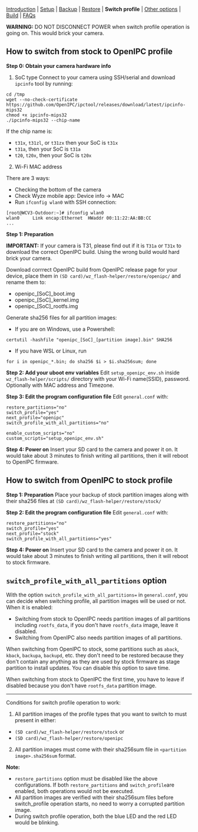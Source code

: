 
[Introduction](README.md) | [Setup](README_setup.md) | [Backup](README_backup.md) | [Restore](README_restore.md) | **Switch profile** | [Other options](README_other_options.md) | [Build](README_build.md) | [FAQs](README_FAQs.md)



**WARNING:** DO NOT DISCONNECT POWER when switch profile operation is going on. This would brick your camera.

## How to switch from stock to OpenIPC profile

**Step 0: Obtain your camera hardware info**
1. SoC type
Connect to your camera using SSH/serial and download `ipcinfo` tool by running:
```
cd /tmp
wget --no-check-certificate https://github.com/OpenIPC/ipctool/releases/download/latest/ipcinfo-mips32
chmod +x ipcinfo-mips32
./ipcinfo-mips32 --chip-name
```
If the chip name is:
- `t31x`, `t31zl`, or `t31zx` then your SoC is `t31x`
- `t31a`, then your SoC is `t31a`
- `t20`, `t20x`, then your SoC is `t20x`

2. Wi-Fi MAC address

There are 3 ways:
- Checking the bottom of the camera
- Check Wyze mobile app: Device info -> MAC
- Run `ifconfig wlan0` with SSH connection:

```
[root@WCV3-Outdoor:~]# ifconfig wlan0
wlan0     Link encap:Ethernet  HWaddr 00:11:22:AA:BB:CC
...
```

**Step 1: Preparation**

**IMPORTANT:** If your camera is T31, please find out if it is `T31a` or `T31x` to download the correct OpenIPC build. Using the wrong build would hard brick your camera.

Download corrrect OpenIPC build from OpenIPC release page for your device, place them in `(SD card)/wz_flash-helper/restore/openipc/` and rename them to:
- openipc_[SoC]_boot.img
- openipc_[SoC]_kernel.img
- openipc_[SoC]_rootfs.img

Generate sha256 files for all partition images:
- If you are on Windows, use a Powershell:
```
certutil -hashfile "openipc_[SoC]_[partition image].bin" SHA256
```
 
- If you have WSL or Linux, run
```
for i in openipc_*.bin; do sha256 $i > $i.sha256sum; done
```

**Step 2: Add your uboot env variables**
Edit `setup_openipc_env.sh` inside `wz_flash-helper/scripts/` directory with your Wi-Fi name(SSID), password. Optionally with MAC address and Timezone.

**Step 3: Edit the program configuration file**
Edit `general.conf` with:
```
restore_partitions="no"
switch_profile="yes"
next_profile="openipc"
switch_profile_with_all_partitions="no"

enable_custom_scripts="no"
custom_scripts="setup_openipc_env.sh"
```

**Step 4: Power on**
Insert your SD card to the camera and power it on. It would take about 3 minutes to finish writing all partitions, then it will reboot to OpenIPC firmware.

## How to switch from OpenIPC to stock profile
**Step 1: Preparation**
Place your backup of stock partition images along with their sha256 files at `(SD card)/wz_flash-helper/restore/stock/`

**Step 2: Edit the program configuration file**
Edit `general.conf` with:
```
restore_partitions="no"
switch_profile="yes"
next_profile="stock"
switch_profile_with_all_partitions="yes"
```

**Step 4: Power on**
Insert your SD card to the camera and power it on. It would take about 3 minutes to finish writing all partitions, then it will reboot to stock firmware.

## `switch_profile_with_all_partitions` option

With the option `switch_profile_with_all_partitions=` in `general.conf`, you can decide when switching profile, all partition images will be used or not.
When it is enabled:
- Switching from stock to OpenIPC needs partition images of all partitions including `rootfs_data`, if you don't have `rootfs_data` image, leave it disabled.
- Switching from OpenIPC also needs partition images of all partitions.

When switching from OpenIPC to stock, some partitions such as `aback`, `kback`, `backupa`, `backupd`, etc. they don't need to be restored because they don't contain any anything as they are used by stock firmware as stage partition to install updates. You can disable this option to save time.

When switching from stock to OpenIPC the first time, you have to leave if disabled because you don't have `rootfs_data` partition image.



-----
Conditions for switch profile operation to work:
1. All partition images of the profile types that you want to switch to must present in either:
- `(SD card)/wz_flash-helper/restore/stock` or
- `(SD card)/wz_flash-helper/restore/openipc`
2. All partition images must come with their sha256sum file in `<partition image>.sha256sum` format.


**Note:**
- `restore_partitions` option must be disabled like the above configurations. If both `restore_partitions` and `switch_profile`are enabled, both operations would not be executed.
- All partition images are verified with their sha256sum files before switch_profile operation starts, no need to worry a corrupted partition image.
- During switch profile operation, both the blue LED and the red LED would be blinking.

